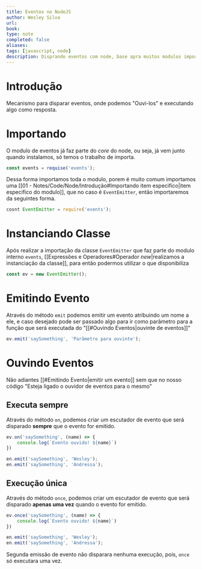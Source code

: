 ```yaml
---
title: Eventos no NodeJS
author: Wesley Silva
url:
book:
type: note
completed: false
aliases:
tags: [javascript, node]
description: Disprando eventos com node, base apra muitos modulos importantes
---
```

# Introdução
Mecanismo para disparar eventos, onde podemos "Ouvi-los" e executando algo como resposta.

# Importando
O modulo de eventos já faz parte do _core_ do node, ou seja, já vem junto quando instalamos, só temos o trabalho de importa.

```js
const events = requise('events');
```

Dessa forma importamos toda o modulo, porem é muito comum importamos uma [[01 - Notes/Code/Node/Introdução#Importando item especifico|item especifico do modulo]], que no caso é `EventEmitter`, então importaremos da seguintes forma.

```js
cosnt EventEmitter = require('events');
```

# Instanciando Classe
Após realizar a importação da classe `EventEmitter` que faz parte do modulo interno `events`, [[Expressões e Operadores#Operador *new*|realizamos a instanciação da classe]], para então podermos utilizar o que disponibiliza

```js
const ev = new EventEmitter();
```


# Emitindo Evento
Através do método `emit` podemos emitir um evento atribuindo um nome a ele, e caso desejado pode ser passado algo para ir como parâmetro para a função que será executada do "[[#Ouvindo Eventos|ouvinte de eventos]]"

```js
ev.emit('saySomething', 'Parâmetro para ouvinte');
```

# Ouvindo Eventos
Não adiantes [[#Emitindo Evento|emitir um evento]] sem que no nosso código "Esteja ligado o ouvidor de eventos para o mesmo" 

## Executa sempre
Através do método `on`, podemos criar um escutador de evento que será disparado **sempre** que o evento for emitido.

```js
ev.on('saySomething', (name) => {
	console.log(`Evento ouvido! ${name}`)
})

en.emit('saySomething', 'Wesley');
en.emit('saySomething', 'Andressa');
```

## Execução única
Através do método `once`, podemos criar um escutador de evento que será disparado **apenas uma vez** quando o evento for emitido.

```js
ev.once('saySomething', (name) => {
	console.log(`Evento ouvido! ${name}`)
})

en.emit('saySomething', 'Wesley');
en.emit('saySomething', 'Andressa');
```

Segunda emissão de evento não disparara nenhuma execução, pois, `once` só executara uma vez.